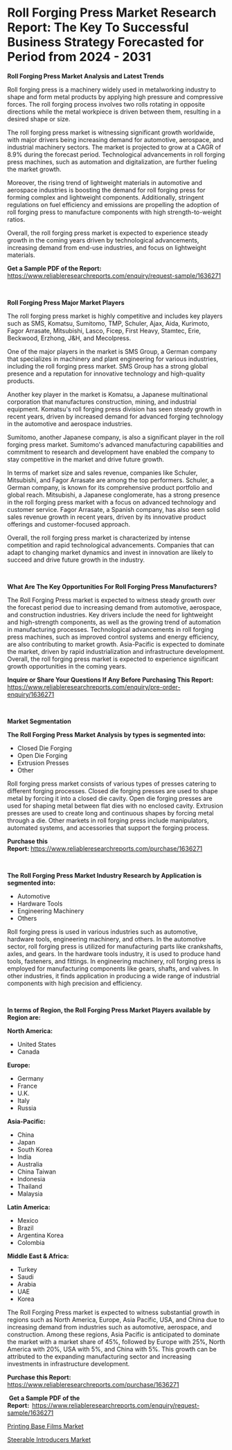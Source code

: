 <p><h1>Roll Forging Press Market Research Report: The Key To Successful Business Strategy Forecasted for Period from 2024 - 2031</h1></p><p><strong>Roll Forging Press Market Analysis and Latest Trends</strong></p>
<p><p>Roll forging press is a machinery widely used in metalworking industry to shape and form metal products by applying high pressure and compressive forces. The roll forging process involves two rolls rotating in opposite directions while the metal workpiece is driven between them, resulting in a desired shape or size.</p><p>The roll forging press market is witnessing significant growth worldwide, with major drivers being increasing demand for automotive, aerospace, and industrial machinery sectors. The market is projected to grow at a CAGR of 8.9% during the forecast period. Technological advancements in roll forging press machines, such as automation and digitalization, are further fueling the market growth.</p><p>Moreover, the rising trend of lightweight materials in automotive and aerospace industries is boosting the demand for roll forging press for forming complex and lightweight components. Additionally, stringent regulations on fuel efficiency and emissions are propelling the adoption of roll forging press to manufacture components with high strength-to-weight ratios.</p><p>Overall, the roll forging press market is expected to experience steady growth in the coming years driven by technological advancements, increasing demand from end-use industries, and focus on lightweight materials.</p></p>
<p><strong>Get a Sample PDF of the Report:&nbsp;</strong> <a href="https://www.reliableresearchreports.com/enquiry/request-sample/1636271">https://www.reliableresearchreports.com/enquiry/request-sample/1636271</a></p>
<p>&nbsp;</p>
<p><strong>Roll Forging Press Major Market Players</strong></p>
<p><p>The roll forging press market is highly competitive and includes key players such as SMS, Komatsu, Sumitomo, TMP, Schuler, Ajax, Aida, Kurimoto, Fagor Arrasate, Mitsubishi, Lasco, Ficep, First Heavy, Stamtec, Erie, Beckwood, Erzhong, J&H, and Mecolpress.</p><p>One of the major players in the market is SMS Group, a German company that specializes in machinery and plant engineering for various industries, including the roll forging press market. SMS Group has a strong global presence and a reputation for innovative technology and high-quality products.</p><p>Another key player in the market is Komatsu, a Japanese multinational corporation that manufactures construction, mining, and industrial equipment. Komatsu's roll forging press division has seen steady growth in recent years, driven by increased demand for advanced forging technology in the automotive and aerospace industries.</p><p>Sumitomo, another Japanese company, is also a significant player in the roll forging press market. Sumitomo's advanced manufacturing capabilities and commitment to research and development have enabled the company to stay competitive in the market and drive future growth.</p><p>In terms of market size and sales revenue, companies like Schuler, Mitsubishi, and Fagor Arrasate are among the top performers. Schuler, a German company, is known for its comprehensive product portfolio and global reach. Mitsubishi, a Japanese conglomerate, has a strong presence in the roll forging press market with a focus on advanced technology and customer service. Fagor Arrasate, a Spanish company, has also seen solid sales revenue growth in recent years, driven by its innovative product offerings and customer-focused approach.</p><p>Overall, the roll forging press market is characterized by intense competition and rapid technological advancements. Companies that can adapt to changing market dynamics and invest in innovation are likely to succeed and drive future growth in the industry.</p></p>
<p>&nbsp;</p>
<p><strong>What Are The Key Opportunities For Roll Forging Press Manufacturers?</strong></p>
<p><p>The Roll Forging Press market is expected to witness steady growth over the forecast period due to increasing demand from automotive, aerospace, and construction industries. Key drivers include the need for lightweight and high-strength components, as well as the growing trend of automation in manufacturing processes. Technological advancements in roll forging press machines, such as improved control systems and energy efficiency, are also contributing to market growth. Asia-Pacific is expected to dominate the market, driven by rapid industrialization and infrastructure development. Overall, the roll forging press market is expected to experience significant growth opportunities in the coming years.</p></p>
<p><strong>Inquire or Share Your Questions If Any Before Purchasing This Report:</strong> <a href="https://www.reliableresearchreports.com/enquiry/pre-order-enquiry/1636271">https://www.reliableresearchreports.com/enquiry/pre-order-enquiry/1636271</a></p>
<p>&nbsp;</p>
<p><strong>Market Segmentation</strong></p>
<p><strong>The Roll Forging Press Market Analysis by types is segmented into:</strong></p>
<p><ul><li>Closed Die Forging</li><li>Open Die Forging</li><li>Extrusion Presses</li><li>Other</li></ul></p>
<p><p>Roll forging press market consists of various types of presses catering to different forging processes. Closed die forging presses are used to shape metal by forcing it into a closed die cavity. Open die forging presses are used for shaping metal between flat dies with no enclosed cavity. Extrusion presses are used to create long and continuous shapes by forcing metal through a die. Other markets in roll forging press include manipulators, automated systems, and accessories that support the forging process.</p></p>
<p><strong>Purchase this Report:&nbsp;</strong><a href="https://www.reliableresearchreports.com/purchase/1636271">https://www.reliableresearchreports.com/purchase/1636271</a></p>
<p>&nbsp;</p>
<p><strong>The Roll Forging Press Market Industry Research by Application is segmented into:</strong></p>
<p><ul><li>Automotive</li><li>Hardware Tools</li><li>Engineering Machinery</li><li>Others</li></ul></p>
<p><p>Roll forging press is used in various industries such as automotive, hardware tools, engineering machinery, and others. In the automotive sector, roll forging press is utilized for manufacturing parts like crankshafts, axles, and gears. In the hardware tools industry, it is used to produce hand tools, fasteners, and fittings. In engineering machinery, roll forging press is employed for manufacturing components like gears, shafts, and valves. In other industries, it finds application in producing a wide range of industrial components with high precision and efficiency.</p></p>
<p>&nbsp;</p>
<p><strong>In terms of Region, the Roll Forging Press Market Players available by Region are:</strong></p>
<p>
    <p> <strong> North America: </strong>
        <ul>
            <li>United States</li>
            <li>Canada</li>
        </ul>
        </p> 
    <p> <strong> Europe: </strong>
        <ul>
            <li>Germany</li>
            <li>France</li>
            <li>U.K.</li>
            <li>Italy</li>
            <li>Russia</li>
        </ul>
        </p> 
    <p> <strong> Asia-Pacific: </strong>
        <ul>
            <li>China</li>
            <li>Japan</li>
            <li>South Korea</li>
            <li>India</li>
            <li>Australia</li>
            <li>China Taiwan</li>
            <li>Indonesia</li>
            <li>Thailand</li>
            <li>Malaysia</li>
        </ul>
        </p> 
    <p> <strong> Latin America: </strong>
        <ul>
            <li>Mexico</li>
            <li>Brazil</li>
            <li>Argentina Korea</li>
            <li>Colombia</li>
        </ul>
        </p> 
    <p> <strong> Middle East & Africa: </strong>
        <ul>
            <li>Turkey</li>
            <li>Saudi</li>
            <li>Arabia</li>
            <li>UAE</li>
            <li>Korea</li>
        </ul>
    </p>
    </p>
<p><p>The Roll Forging Press market is expected to witness substantial growth in regions such as North America, Europe, Asia Pacific, USA, and China due to increasing demand from industries such as automotive, aerospace, and construction. Among these regions, Asia Pacific is anticipated to dominate the market with a market share of 45%, followed by Europe with 25%, North America with 20%, USA with 5%, and China with 5%. This growth can be attributed to the expanding manufacturing sector and increasing investments in infrastructure development.</p></p>
<p><strong>Purchase this Report: </strong><a href="https://www.reliableresearchreports.com/purchase/1636271">https://www.reliableresearchreports.com/purchase/1636271</a></p>
<p>&nbsp;<strong>Get a Sample PDF of the Report:&nbsp;&nbsp;</strong><a href="https://www.reliableresearchreports.com/enquiry/request-sample/1636271">https://www.reliableresearchreports.com/enquiry/request-sample/1636271</a></p>
<p><strong></strong></p>
<p><p><a href="https://github.com/pjcfca/Market-Research-Report-List-1/blob/main/printing-base-films-market.md">Printing Base Films Market</a></p><p><a href="https://github.com/wusalecollins540tpqoz/Market-Research-Report-List-1/blob/main/steerable-introducers-market.md">Steerable Introducers Market</a></p></p>